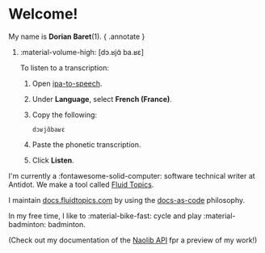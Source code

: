 # Welcome!

My name is **Dorian Baret**(1).
{ .annotate }

1.  :material-volume-high: <span class="phonetics">[dɔ.ʁjɑ̃ ba.ʁɛ]</span>

    To listen to a transcription:

    1. Open [ipa-to-speech](https://www.antvaset.com/ipa-to-speech).
    2. Under **Language**, select **French (France)**.
    3. Copy the following:
        
        ```
        dɔʁjɑ̃baʁɛ
        ```

    4. Paste the phonetic transcription.
    5. Click **Listen**.

I'm currently a <span class="do_not_break">:fontawesome-solid-computer: software</span> technical writer at Antidot. We make a tool called [Fluid&nbsp;Topics](https://www.fluidtopics.com/).

I maintain [docs.fluidtopics.com](https://docs.fluidtopics.com/) by using the [docs-as-code](about.md) philosophy.

In my free time, I like to <span class="do_not_break">:material-bike-fast: cycle</span> and play <span class="do_not_break">:material-badminton: badminton</span>.

(Check out my documentation of the [Naolib API](naolib_api.md) fpr a preview of my work!)
